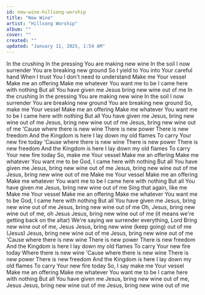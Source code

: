 ```yaml
---
id: new-wine-hillsong-worship
title: "New Wine"
artist: "Hillsong Worship"
album: ""
cover: ""
created: ""
updated: "January 11, 2025, 1:54 AM"
---
```


In the crushing
In the pressing
You are making new wine
In the soil
I now surrender
You are breaking new ground
So I yield to You into Your careful hand
When I trust You I don't need to understand
Make me Your vessel
Make me an offering
Make me whatever You want me to be
I came here with nothing
But all You have given me
Jesus bring new wine out of me
In the crushing
In the pressing
You are making new wine
In the soil
I now surrender
You are breaking new ground
You are breaking new ground
So, make me Your vessel
Make me an offering
Make me whatever
You want me to be
I came here with nothing
But all You have given me
Jesus, bring new wine out of me
Jesus, bring new wine out of me
Jesus, bring new wine out of me
'Cause where there is new wine
There is new power
There is new freedom
And the Kingdom is here
I lay down my old flames
To carry Your new fire today
'Cause where there is new wine
There is new power
There is new freedom
And the Kingdom is here
I lay down my old flames
To carry Your new fire today
So, make me Your vessel
Make me an offering
Make me whatever You want me to be
God, I came here with nothing
But all You have given me
Jesus, bring new wine out of me
Jesus, bring new wine out of me
Jesus, bring new wine out of me
Make me Your vessel
Make me an offering
Make me whatever You want me to be
I came here with nothing
But all You have given me
Jesus, bring new wine out of me
Sing that again, like me
Make me Your vessel
Make me an offering
Make me whatever You want me to be
God, I came here with nothing
But all You have given me
Jesus, bring new wine out of me
Jesus, bring new wine out of me
Oh, Jesus, bring new wine out of me, oh Jesus
Jesus, bring new wine out of me (it means we're getting back on the altar)
We're saying we surrender everything, Lord
Bring new wine out of me, Jesus
Jesus, bring new wine (keep going) out of me (Jesus)
Jesus, bring new wine out of me
Jesus, bring new wine out of me
'Cause where there is new wine
There is new power
There is new freedom
And the Kingdom is here
I lay down my old flames
To carry Your new fire today
Where there is new wine
'Cause where there is new wine
There is new power
There is new freedom
And the Kingdom is here
I lay down my old flames
To carry Your new fire today
So, I say make me Your vessel
Make me an offering
Make me whatever You want me to be
I came here with nothing
But all You have given me
Jesus, bring new wine out of me, Jesus
Jesus, bring new wine out of me
Jesus, bring new wine out of me